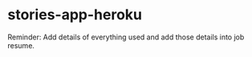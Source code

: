 # stories-app-heroku

Reminder: Add details of everything used and add those details into job resume.
